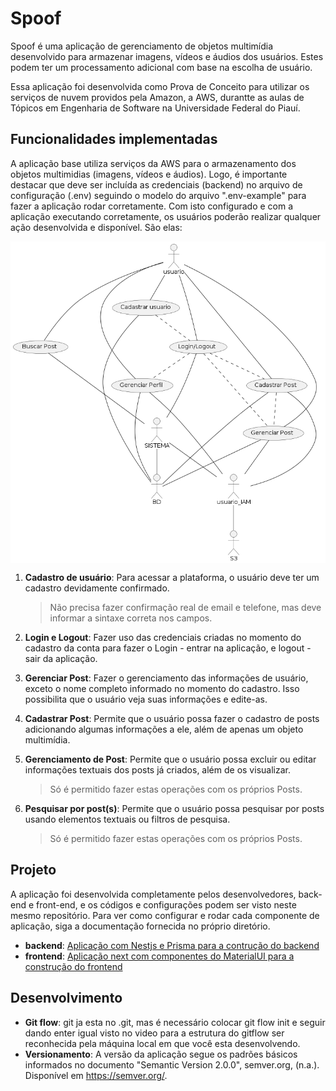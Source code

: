 # Spoof

Spoof é uma aplicação de gerenciamento de objetos multimídia desenvolvido para armazenar imagens, vídeos e áudios dos usuários. Estes podem ter um processamento adicional com base na escolha de usuário.

Essa aplicação foi desenvolvida como Prova de Conceito para utilizar os serviços de nuvem providos pela Amazon, a AWS, durantte as aulas de Tópicos em Engenharia de Software na Universidade Federal do Piauí.

## Funcionalidades implementadas

A aplicação base utiliza serviços da AWS para o armazenamento dos objetos multimidias (imagens, vídeos e áudios). Logo, é importante destacar que deve ser incluída as credenciais (backend) no arquivo de configuração (.env) seguindo o modelo do arquivo ".env-example" para fazer a aplicação rodar corretamente. Com isto configurado e com a aplicação executando corretamente, os usuários poderão realizar qualquer ação desenvolvida e disponível. São elas:

<div style="display: flex; justify-content: center;">
    <img src="./src/img/DiagramaDeCasoDeUso.png" alt="Imagem contendo um diagrama de casos de uso com as funcionalidades implementadas na aplicação">
</div>

1. **Cadastro de usuário**: Para acessar a plataforma, o usuário deve ter um cadastro devidamente confirmado.

    > Não precisa fazer confirmação real de email e telefone, mas deve informar a sintaxe correta nos campos.

2. **Login e Logout**: Fazer uso das credenciais criadas no momento do cadastro da conta para fazer o Login - entrar na aplicação, e logout - sair da aplicação.
3. **Gerenciar Post**: Fazer o gerenciamento das informações de usuário, exceto o nome completo informado no momento do cadastro. Isso possibilita que o usuário veja suas informações e edite-as.
4. **Cadastrar Post**: Permite que o usuário possa fazer o cadastro de posts adicionando algumas informações a ele, além de apenas um objeto multimídia.
5. **Gerenciamento de Post**: Permite que o usuário possa excluir ou editar informações textuais dos posts já criados, além de os visualizar.

    > Só é permitido fazer estas operações com os próprios Posts.

6. **Pesquisar por post(s)**: Permite que o usuário possa pesquisar por posts usando elementos textuais ou filtros de pesquisa.

    > Só é permitido fazer estas operações com os próprios Posts.

<!-- Falar sobre a arquitetura da aws usada -->

## Projeto

A aplicação foi desenvolvida completamente pelos desenvolvedores, back-end e front-end, e os códigos e configurações podem ser visto neste mesmo repositório. Para ver como configurar e rodar cada componente de aplicação, siga a documentação fornecida no próprio diretório.

- **backend**: [Aplicação com Nestjs e Prisma para a contrução do backend](./backend/)
- **frontend**: [Aplicação next com componentes do MaterialUI para a construção do frontend](./frontend/spoof/)

## Desenvolvimento

- **Git flow**: git ja esta no .git, mas é necessário colocar git flow init e seguir dando enter igual visto no video para a estrutura do gitflow ser reconhecida pela máquina local em que você esta desenvolvendo.
- **Versionamento**: A versão da aplicação segue os padrões básicos informados no documento "Semantic Version 2.0.0", semver.org, (n.a.). Disponível em https://semver.org/.